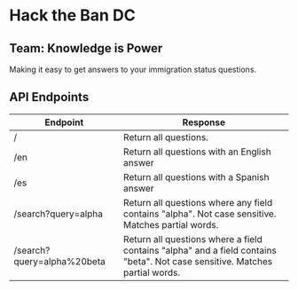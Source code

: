 # Hack the Ban DC
## Team: Knowledge is Power

Making it easy to get answers to your immigration status questions.

## API Endpoints

| Endpoint | Response |
| ---- | ---- |
| / | Return all questions. |
| /en | Return all questions with an English answer |
| /es | Return all questions with a Spanish answer |
| /search?query=alpha | Return all questions where any field contains "alpha". Not case sensitive. Matches partial words. |
| /search?query=alpha%20beta | Return all questions where a field contains "alpha" and a field contains "beta". Not case sensitive. Matches partial words. |
